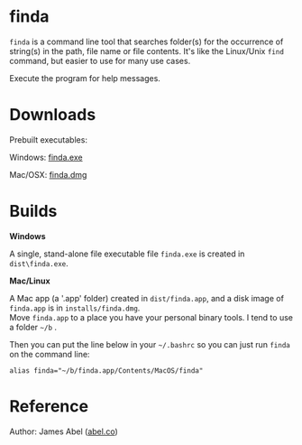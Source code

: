 finda
=====

`finda` is a command line tool that searches folder(s) for the occurrence of string(s) in the path, file name or 
file contents.  It's like the Linux/Unix `find` command, but easier to use for many use cases.

Execute the program for help messages.

Downloads
=========
Prebuilt executables:

Windows: [finda.exe](https://s3.amazonaws.com/abel.co/finda/finda.exe)

Mac/OSX: [finda.dmg](https://s3.amazonaws.com/abel.co/finda/finda.dmg)

Builds
======

**Windows**

A single, stand-alone file executable file `finda.exe` is created in `dist\finda.exe`.

**Mac/Linux**

A Mac app (a '.app' folder) created in `dist/finda.app`, and a disk image of `finda.app` is in `installs/finda.dmg`.  
Move `finda.app` to a place you have your personal binary tools.  I tend to use a folder `~/b` .

Then you can put the line below in your `~/.bashrc` so you can just run `finda` on the command line:

    alias finda="~/b/finda.app/Contents/MacOS/finda"

Reference
=========
Author: James Abel ([abel.co](http://www.abel.co))
